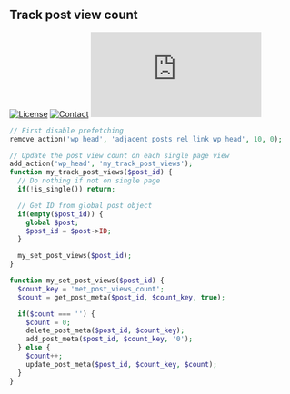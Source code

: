 ## Track post view count
[![License](https://img.shields.io/github/license/dedewiweka/snippets?color=brightgreen)](https://github.com/dedewiweka/snippets/blob/main/LICENSE) [![Contact](https://img.shields.io/badge/contact-Dede%20Wiweka-orange)](https://dede.wiweka.com/development) ![File size](https://img.shields.io/github/size/dedewiweka/snippets/Tweaks/track-post-view-count.md) 
```php
// First disable prefetching
remove_action('wp_head', 'adjacent_posts_rel_link_wp_head', 10, 0);
```
```php
// Update the post view count on each single page view
add_action('wp_head', 'my_track_post_views');
function my_track_post_views($post_id) {
  // Do nothing if not on single page
  if(!is_single()) return;

  // Get ID from global post object
  if(empty($post_id)) {
    global $post;
    $post_id = $post->ID;
  }

  my_set_post_views($post_id);
}

function my_set_post_views($post_id) {
  $count_key = 'met_post_views_count';
  $count = get_post_meta($post_id, $count_key, true);

  if($count === '') {
    $count = 0;
    delete_post_meta($post_id, $count_key);
    add_post_meta($post_id, $count_key, '0');
  } else {
    $count++;
    update_post_meta($post_id, $count_key, $count);
  }
}
```